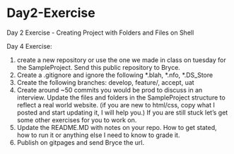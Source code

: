 # Day2-Exercise
Day 2 Exercise - Creating Project with Folders and Files on Shell

Day 4 Exercise: 
1. create a new repository or use the one we made in class on tuesday for the SampleProject. Send this public repository to Bryce.
2. Create a .gitignore and ignore the following *.blah, *.nfo, *.DS_Store
3. Create the following branches: develop, feature/<yourname>, accept, uat
4. Create around ~50 commits you would be prod to discuss in an interview. Update the files and folders in the  SampleProject structure to reflect a real world website. (if you are new to html/css, copy what I posted and start updating it, I will help you.) If you are still stuck let’s get some other exercises for you to work on.
5. Update the README.MD with notes on your repo. How to get stated, how to run it or anything else I need to know to grade it.
6. Publish on gitpages and send Bryce the url.